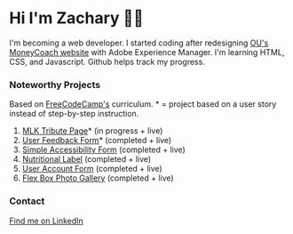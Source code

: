 <h1>Hi I'm Zachary 👋🏾</h1>
I'm becoming a web developer. I started coding after redesigning <a href="https://ou.edu/moneycoach">OU's MoneyCoach website</a> with Adobe Experience Manager. I'm learning HTML, CSS, and Javascript. Github helps track my progress.
<br>

<h3>Noteworthy Projects</h3>
<p>Based on <a href="https://freecodecamp.org">FreeCodeCamp's</a> curriculum. * = project based on a user story instead of step-by-step instruction.</p>
<ol>
  <li><a href="https://github.com/Zacharyjpeter/FCC-TributePage">MLK Tribute Page</a>* (in progress + live)</li>
  <li><a href="https://github.com/Zacharyjpeter/FCC-SurveyForm">User Feedback Form</a>* (completed + live)</li>
  <li><a href="https://github.com/Zacharyjpeter/FCC-AccessibilityQuiz">Simple Accessibility Form</a> (completed + live)</li>
  <li><a href="https://github.com/Zacharyjpeter/FCC-NutritionLabel">Nutritional Label</a> (completed + live)</li>
  <li><a href="https://github.com/Zacharyjpeter/FCC-RegistrationForm">User Account Form</a> (completed + live)</li>
  <li><a href="https://github.com/Zacharyjpeter/FCC-CSSPhotoGallery">Flex Box Photo Gallery</a> (completed + live)</li>
</ol>
<h3>Contact</h3>
<a href="https://www.Linkedin.com/in/zacharyjpeter94">Find me on LinkedIn</a>
<!---
Zacharyjpeter/Zacharyjpeter is a ✨ special ✨ repository because its `README.md` (this file) appears on your GitHub profile.
You can click the Preview link to take a look at your changes.
--->
